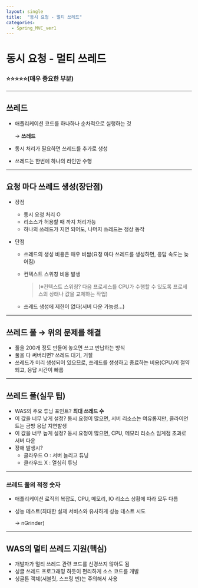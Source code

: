 ```yaml
---
layout: single
title:  "동시 요청 - 멀티 쓰레드"
categories:
  - Spring_MVC_ver1
---
```


# 동시 요청 - 멀티 쓰레드

### ⭐⭐⭐⭐⭐(매우 중요한 부분) 



---

## 쓰레드

- 애플리케이션 코드를 하나하나 순차적으로 실행하는 것

  → **쓰레드**

- 동시 처리가 필요하면 쓰레드를 추가로 생성

- 쓰레드는 한번에 하나의 라인만 수행

---



## 요청 마다 쓰레드 생성(장단점)

- 장점
  - 동시 요청 처리 O
  - 리소스가 허용할 때 까지 처리가능
  - 하나의 쓰레드가 지연 되어도, 나머지 쓰레드는 정상 동작



- 단점
  - 쓰레드의 생성 비용은 매우 비쌈(요청 마다 쓰레드를 생성하면, 응답 속도는 늦어짐)
  
  - 컨텍스트 스위칭 비용 발생
  
    > (※컨텍스트 스위칭? 다음 프로세스를 CPU가 수행할 수 있도록 프로세스의 상태나 값을 교체하는 작업)
  
  - 쓰레드 생성에 제한이 없다(서버 다운 가능성...)		

---



## 쓰레드 풀 → 위의 문제를 해결

- 풀을 200개 정도 만들어 놓으면 쓰고 반납하는 방식
- 풀을 다 써버리면? 쓰레드 대기, 거절
- 쓰레드가 미리 생성되어 있으므로, 쓰레드를 생성하고 종료하는 비용(CPU)이 절약되고, 응답 시간이 빠름

---



## 쓰레드 풀(실무 팁)

- WAS의 주요 튜닝 포인트? **최대 쓰레드 수**
- 이 값을 너무 낮게 설정? 동시 요청이 많으면, 서버 리소스는 여유롭지만, 클라이언트는 금방 응답 지연발생
- 이 값을 너무 높게 설정? 동시 요청이 많으면, CPU, 메모리 리소스 임계점 초과로 서버 다운
- 장애 발생시? 
  - 클라우드 O  : 서버 늘리고 튜닝
  - 클라우드 X : 열심히 튜닝

---



### 쓰레드 풀의 적정 숫자

- 애플리케이션 로직의 복잡도, CPU, 메모리, IO 리소스 상황에 따라 모두 다름

- 성능 테스트(최대한 실제 서비스와 유사하게 성능 테스트 시도

  → nGrinder)

---



## WAS의 멀티 쓰레드 지원(핵심)

- 개발자가 멀티 쓰레드 관련 코드를 신경쓰지 않아도 됨
- 싱글 쓰레드 프로그래밍 하듯이 편리하게 소스 코드를 개발
- 싱글톤 객체(서블릿, 스프링 빈)는 주의해서 사용